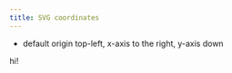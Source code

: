 ```yaml
---
title: SVG coordinates
---
```


* default origin top-left, x-axis to the right, y-axis down

<div id="svg-coordinates">
hi!
</div>
